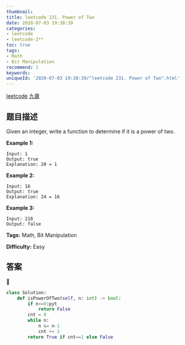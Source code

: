 ```yaml
---
thumbnail:
title: leetcode 231. Power of Two
date: 2020-07-03 19:38:39
categories:
- leetcode
- leetcode-2**
toc: true
tags:
- Math
- Bit Manipulation
recommend: 1
keywords:
uniqueId: '2020-07-03 19:38:39/"leetcode 231. Power of Two".html'
---
```


<a href="https://leetcode.com/problems/power-of-two/">leetcode</a>
<a href="https://www.jiuzhang.com/solution/power-of-two/">九章</a>
## 题目描述
Given an integer, write a function to determine if it is a power of two.

**Example 1:**
        
    Input: 1
    Output: true 
    Explanation: 20 = 1


**Example 2:**
        
    Input: 16
    Output: true
    Explanation: 24 = 16

**Example 3:**
        
    Input: 218
    Output: false


**Tags:** Math, Bit Manipulation

**Difficulty:** Easy

## 答案
<!--more-->
```python
class Solution:
    def isPowerOfTwo(self, n: int) -> bool:
        if n<=0:pyt
            return False
        cnt = 0
        while n:
            n &= n-1
            cnt += 1
        return True if cnt==1 else False
```
